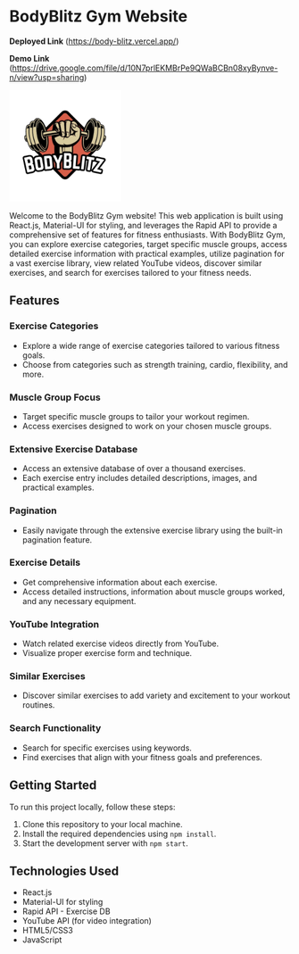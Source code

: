 # BodyBlitz Gym Website 

**Deployed Link** (https://body-blitz.vercel.app/)

**Demo Link** (https://drive.google.com/file/d/10N7prlEKMBrPe9QWaBCBn08xyBynve-n/view?usp=sharing)

<img src="./src/assets/images/logo1.png" alt="BodyBlitz Gym" width="200"/>

Welcome to the BodyBlitz Gym website! This web application is built using React.js, Material-UI for styling, and leverages the Rapid API to provide a comprehensive set of features for fitness enthusiasts. With BodyBlitz Gym, you can explore exercise categories, target specific muscle groups, access detailed exercise information with practical examples, utilize pagination for a vast exercise library, view related YouTube videos, discover similar exercises, and search for exercises tailored to your fitness needs.

## Features

### Exercise Categories

- Explore a wide range of exercise categories tailored to various fitness goals.
- Choose from categories such as strength training, cardio, flexibility, and more.

### Muscle Group Focus

- Target specific muscle groups to tailor your workout regimen.
- Access exercises designed to work on your chosen muscle groups.

### Extensive Exercise Database

- Access an extensive database of over a thousand exercises.
- Each exercise entry includes detailed descriptions, images, and practical examples.

### Pagination

- Easily navigate through the extensive exercise library using the built-in pagination feature.

### Exercise Details

- Get comprehensive information about each exercise.
- Access detailed instructions, information about muscle groups worked, and any necessary equipment.

### YouTube Integration

- Watch related exercise videos directly from YouTube.
- Visualize proper exercise form and technique.

### Similar Exercises

- Discover similar exercises to add variety and excitement to your workout routines.

### Search Functionality

- Search for specific exercises using keywords.
- Find exercises that align with your fitness goals and preferences.

## Getting Started

To run this project locally, follow these steps:

1. Clone this repository to your local machine.
2. Install the required dependencies using `npm install`.
3. Start the development server with `npm start`.

## Technologies Used

- React.js
- Material-UI for styling
- Rapid API - Exercise DB
- YouTube API (for video integration)
- HTML5/CSS3
- JavaScript


